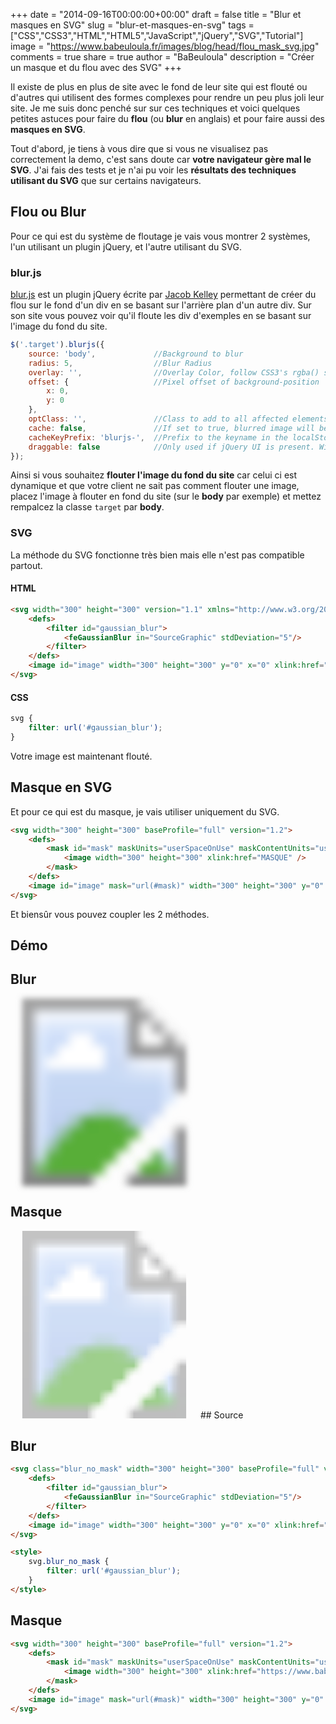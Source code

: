 +++
date = "2014-09-16T00:00:00+00:00"
draft = false
title = "Blur et masques en SVG"
slug = "blur-et-masques-en-svg"
tags = ["CSS","CSS3","HTML","HTML5","JavaScript","jQuery","SVG","Tutorial"]
image = "https://www.babeuloula.fr/images/blog/head/flou_mask_svg.jpg"
comments = true
share = true
author = "BaBeuloula"
description = "Créer un masque et du flou avec des SVG"
+++

Il existe de plus en plus de site avec le fond de leur site qui est flouté ou d'autres qui utilisent des formes complexes pour rendre un peu plus joli leur site. Je me suis donc penché sur sur ces techniques et voici quelques petites astuces pour faire du **flou** (ou **blur** en anglais) et pour faire aussi des **masques en SVG**.

Tout d'abord, je tiens à vous dire que si vous ne visualisez pas correctement la demo, c'est sans doute car **votre navigateur gère mal le SVG**. J'ai fais des tests et je n'ai pu voir les **résultats des techniques utilisant du SVG** que sur certains navigateurs.

## Flou ou Blur

Pour ce qui est du système de floutage je vais vous montrer 2 systèmes, l'un utilisant un plugin jQuery, et l'autre utilisant du SVG.

### blur.js

[blur.js](http://www.blurjs.com/) est un plugin jQuery écrite par [Jacob Kelley](https://github.com/jakiestfu) permettant de créer du flou sur le fond d'un div en se basant sur l'arrière plan d'un autre div. Sur son site vous pouvez voir qu'il floute les div d'exemples en se basant sur l'image du fond du site.

``` javascript
$('.target').blurjs({
	source: 'body',             //Background to blur
	radius: 5,                  //Blur Radius
	overlay: '',                //Overlay Color, follow CSS3's rgba() syntax
	offset: {                   //Pixel offset of background-position
		x: 0,
		y: 0
	},
	optClass: '',               //Class to add to all affected elements
	cache: false,               //If set to true, blurred image will be cached and used in the future. If image is in cache already, it will be used.
	cacheKeyPrefix: 'blurjs-',	//Prefix to the keyname in the localStorage object
	draggable: false            //Only used if jQuery UI is present. Will change background-position to fixed
});
```

Ainsi si vous souhaitez **flouter l'image du fond du site** car celui ci est dynamique et que votre client ne sait pas comment flouter une image, placez l'image à flouter en fond du site (sur le **body** par exemple) et mettez rempalcez la classe `target` par **body**.

### SVG

La méthode du SVG fonctionne très bien mais elle n'est pas compatible partout.

#### HTML

``` html
<svg width="300" height="300" version="1.1" xmlns="http://www.w3.org/2000/svg" xmlns:xlink="http://www.w3.org/1999/xlink">
    <defs>
        <filter id="gaussian_blur">
            <feGaussianBlur in="SourceGraphic" stdDeviation="5"/>
        </filter>
    </defs>
    <image id="image" width="300" height="300" y="0" x="0" xlink:href="IMAGE_A_FLOUTER" />
</svg>
```

#### CSS

``` css
svg {
    filter: url('#gaussian_blur');
}
```

Votre image est maintenant flouté.

## Masque en SVG

Et pour ce qui est du masque, je vais utiliser uniquement du SVG.

``` html
<svg width="300" height="300" baseProfile="full" version="1.2">
    <defs>
        <mask id="mask" maskUnits="userSpaceOnUse" maskContentUnits="userSpaceOnUse" transform="scale(1)">
            <image width="300" height="300" xlink:href="MASQUE" />
        </mask>
    </defs>
    <image id="image" mask="url(#mask)" width="300" height="300" y="0" x="0" xlink:href="IMAGE_A_MASQUER" />
</svg>
```

Et biensûr vous pouvez coupler les 2 méthodes.
## Démo

## Blur

<svg class="blur_no_mask" width="300" height="300" baseProfile="full" version="1.2">
    <defs>
        <filter id="gaussian_blur">
            <feGaussianBlur in="SourceGraphic" stdDeviation="5"/>
        </filter>
    </defs>
    <image id="image" width="300" height="300" y="0" x="0" xlink:href="https://www.babeuloula.fr/images/image.jpg" />
</svg>

<style>
    svg.blur_no_mask {
        filter: url('#gaussian_blur');
    }
</style>

## Masque

<svg width="300" height="300" baseProfile="full" version="1.2">
    <defs>
        <mask id="mask" maskUnits="userSpaceOnUse" maskContentUnits="userSpaceOnUse" transform="scale(1)">
            <image width="300" height="300" xlink:href="https://www.babeuloula.fr/images/mask.png" />
        </mask>
    </defs>
    <image id="image" mask="url(#mask)" width="300" height="300" y="0" x="0" xlink:href="https://www.babeuloula.fr/images/image.jpg" />
</svg>
## Source

## Blur

``` html
<svg class="blur_no_mask" width="300" height="300" baseProfile="full" version="1.2">
    <defs>
        <filter id="gaussian_blur">
            <feGaussianBlur in="SourceGraphic" stdDeviation="5"/>
        </filter>
    </defs>
    <image id="image" width="300" height="300" y="0" x="0" xlink:href="https://www.babeuloula.fr/images/image.jpg" />
</svg>

<style>
    svg.blur_no_mask {
        filter: url('#gaussian_blur');
    }
</style>
```

## Masque

``` html
<svg width="300" height="300" baseProfile="full" version="1.2">
    <defs>
        <mask id="mask" maskUnits="userSpaceOnUse" maskContentUnits="userSpaceOnUse" transform="scale(1)">
            <image width="300" height="300" xlink:href="https://www.babeuloula.fr/images/mask.png" />
        </mask>
    </defs>
    <image id="image" mask="url(#mask)" width="300" height="300" y="0" x="0" xlink:href="https://www.babeuloula.fr/images/image.jpg" />
</svg>
```